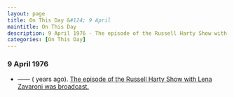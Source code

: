 ```yaml
---
layout: page
title: On This Day &#124; 9 April
maintitle: On This Day
description: 9 April 1976 - The episode of the Russell Harty Show with Lena Zavaroni was broadcast.
categories: [On This Day]
---
```


### 9 April 1976
* —— (<span id="age"></span> years ago). [The episode of the Russell Harty Show with Lena Zavaroni was broadcast.](/london%20weekend%20television/1976/04/09/the-russell-harty-show.html)

<!-- Script for calculating number of years ago -->
<script>
var dob = '19760409';
var year = Number(dob.substr(0, 4));
var month = Number(dob.substr(4, 2)) - 1;
var day = Number(dob.substr(6, 2));
var today = new Date();
var age = today.getFullYear() - year;
if (today.getMonth() < month || (today.getMonth() == month && today.getDate() < day)) {
  age--;
}
document.getElementById("age").innerHTML=age;
</script>

